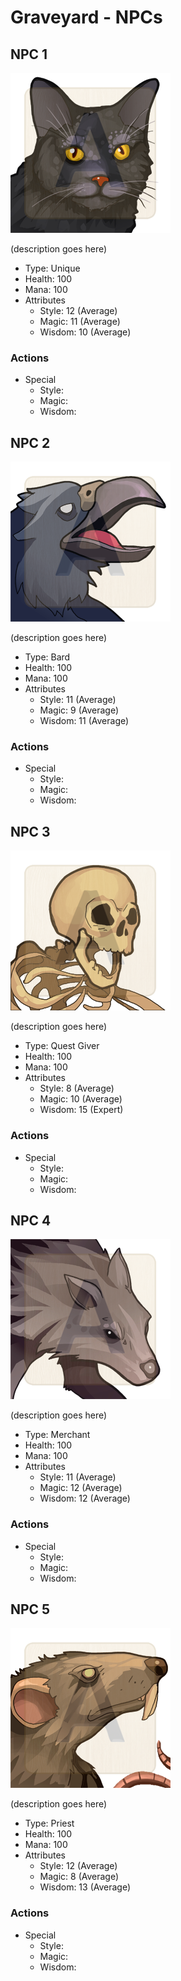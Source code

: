 # Graveyard - NPCs

## NPC 1
![NPC 1](Images/cat_01.png)

(description goes here)

* Type: Unique
* Health: 100
* Mana: 100
* Attributes
	* Style: 12 (Average)
	* Magic: 11 (Average)
	* Wisdom: 10 (Average)

### Actions
* Special
	* Style: 
	* Magic: 
	* Wisdom: 

## NPC 2
![NPC 2](Images/crow_01.png)

(description goes here)

* Type: Bard
* Health: 100
* Mana: 100
* Attributes
	* Style: 11 (Average)
	* Magic: 9 (Average)
	* Wisdom: 11 (Average)

### Actions
* Special
	* Style: 
	* Magic: 
	* Wisdom: 

## NPC 3
![NPC 3](Images/skeleton_01.png)

(description goes here)

* Type: Quest Giver
* Health: 100
* Mana: 100
* Attributes
	* Style: 8 (Average)
	* Magic: 10 (Average)
	* Wisdom: 15 (Expert)

### Actions
* Special
	* Style: 
	* Magic: 
	* Wisdom: 

## NPC 4
![NPC 4](Images/dog_01.png)

(description goes here)

* Type: Merchant
* Health: 100
* Mana: 100
* Attributes
	* Style: 11 (Average)
	* Magic: 12 (Average)
	* Wisdom: 12 (Average)

### Actions
* Special
	* Style: 
	* Magic: 
	* Wisdom: 

## NPC 5
![NPC 5](Images/rat_01.png)

(description goes here)

* Type: Priest
* Health: 100
* Mana: 100
* Attributes
	* Style: 12 (Average)
	* Magic: 8 (Average)
	* Wisdom: 13 (Average)

### Actions
* Special
	* Style: 
	* Magic: 
	* Wisdom: 
